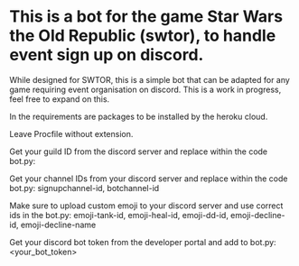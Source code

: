 # This is a bot for the game Star Wars the Old Republic (swtor), to handle event sign up on discord.
While designed for SWTOR, this is a simple bot that can be adapted for any game requiring event organisation on discord.
This is a work in progress, feel free to expand on this.

In the requirements are packages to be installed by the heroku cloud.

Leave Procfile without extension.

Get your guild ID from the discord server and replace within the code bot.py: <discord-server-id>
  
Get your channel IDs from your discord server and replace within the code bot.py: 
signupchannel-id, botchannel-id
  
Make sure to upload custom emoji to your discord server and use correct ids in the bot.py: 
emoji-tank-id, emoji-heal-id, emoji-dd-id, emoji-decline-id, emoji-decline-name
  
Get your discord bot token from the developer portal and add to bot.py: <your_bot_token>
